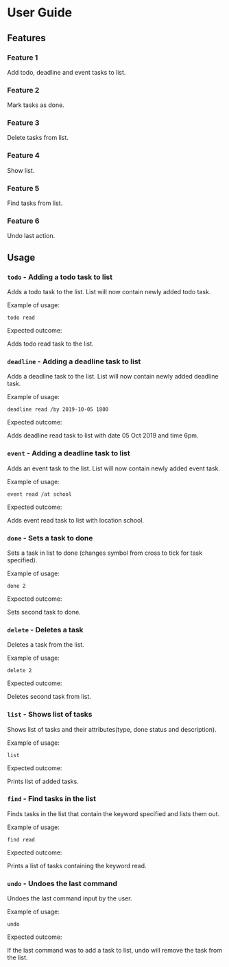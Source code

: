 # User Guide

## Features 

### Feature 1 
Add todo, deadline and event tasks to list.
### Feature 2
Mark tasks as done.
### Feature 3
Delete tasks from list.
### Feature 4
Show list.
### Feature 5
Find tasks from list.
### Feature 6
Undo last action.

## Usage

### `todo` - Adding a todo task to list
Adds a todo task to the list. List will now contain newly added todo task.

Example of usage: 

`todo read`

Expected outcome:

Adds todo read task to the list.

### `deadline` - Adding a deadline task to list
Adds a deadline task to the list. List will now contain newly added deadline task.

Example of usage: 

`deadline read /by 2019-10-05 1800`

Expected outcome:

Adds deadline read task to list with date 05 Oct 2019 and time 6pm.

### `event` - Adding a deadline task to list
Adds an event task to the list. List will now contain newly added event task.

Example of usage: 

`event read /at school`

Expected outcome:

Adds event read task to list with location school.

### `done` - Sets a task to done
Sets a task in list to done (changes symbol from cross to tick for task specified).

Example of usage: 

`done 2`

Expected outcome:

Sets second task to done.

### `delete` - Deletes a task 
Deletes a task from the list.

Example of usage: 

`delete 2`

Expected outcome:

Deletes second task from list.

### `list` - Shows list of tasks
Shows list of tasks and their attributes(type, done status and description).

Example of usage: 

`list`

Expected outcome:

Prints list of added tasks.

### `find` - Find tasks in the list
Finds tasks in the list that contain the keyword specified and lists them out.

Example of usage: 

`find read`

Expected outcome:

Prints a list of tasks containing the keyword read.

### `undo` - Undoes the last command
Undoes the last command input by the user.

Example of usage: 

`undo`

Expected outcome:

If the last command was to add a task to list, undo will remove the task from the list.

